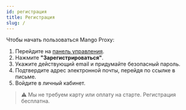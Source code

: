 ```yaml
---
id: регистрация
title: Регистрация
slug: /
---
```

Чтобы начать пользоваться Mango Proxy:

1. Перейдите на [панель управления](https://my.mangoproxy.ru/).
2. Нажмите **"Зарегистрироваться"**.
3. Укажите действующий email и придумайте безопасный пароль.
4. Подтвердите адрес электронной почты, перейдя по ссылке в письме.
5. Войдите в личный кабинет.

> ⚠️ Мы не требуем карту или оплату на старте. Регистрация бесплатна.
